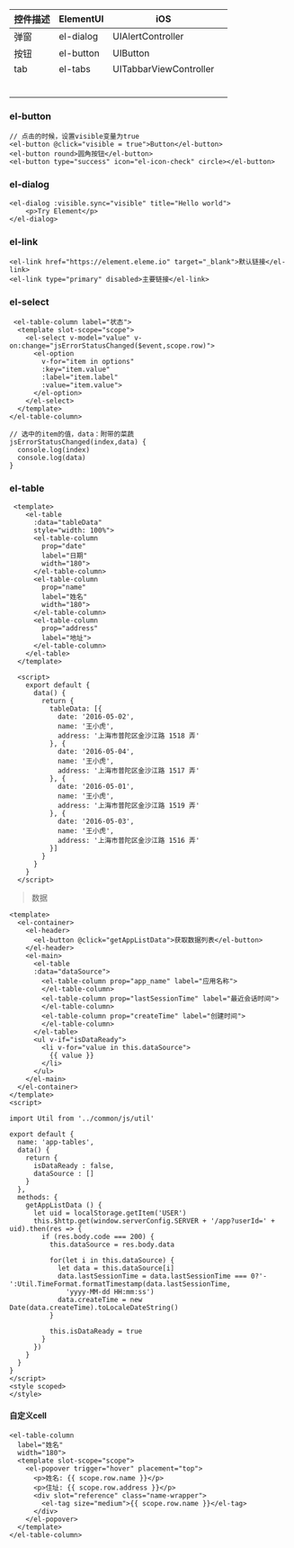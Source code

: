 

| 控件描述 | ElementUI | iOS                    |      |
| -------- | --------- | ---------------------- | ---- |
| 弹窗     | el-dialog | UIAlertController      |      |
| 按钮     | el-button | UIButton               |      |
| tab      | el-tabs   | UITabbarViewController |      |
|          |           |                        |      |
|          |           |                        |      |
|          |           |                        |      |
|          |           |                        |      |
|          |           |                        |      |
|          |           |                        |      |



### el-button

```
// 点击的时候，设置visible变量为true
<el-button @click="visible = true">Button</el-button>
<el-button round>圆角按钮</el-button>
<el-button type="success" icon="el-icon-check" circle></el-button>
```

### el-dialog

```
<el-dialog :visible.sync="visible" title="Hello world">      
	<p>Try Element</p>
</el-dialog>
```

### el-link

```
<el-link href="https://element.eleme.io" target="_blank">默认链接</el-link>
<el-link type="primary" disabled>主要链接</el-link>
```

### el-select

```
 <el-table-column label="状态">
  <template slot-scope="scope">
    <el-select v-model="value" v-on:change="jsErrorStatusChanged($event,scope.row)">
      <el-option
        v-for="item in options"
        :key="item.value"
        :label="item.label"
        :value="item.value">
      </el-option>
    </el-select>
  </template>
</el-table-column>

// 选中的item的值，data：附带的菜蔬
jsErrorStatusChanged(index,data) {
  console.log(index)
  console.log(data)
}
```

### el-table

```
 <template>
    <el-table
      :data="tableData"
      style="width: 100%">
      <el-table-column
        prop="date"
        label="日期"
        width="180">
      </el-table-column>
      <el-table-column
        prop="name"
        label="姓名"
        width="180">
      </el-table-column>
      <el-table-column
        prop="address"
        label="地址">
      </el-table-column>
    </el-table>
  </template>

  <script>
    export default {
      data() {
        return {
          tableData: [{
            date: '2016-05-02',
            name: '王小虎',
            address: '上海市普陀区金沙江路 1518 弄'
          }, {
            date: '2016-05-04',
            name: '王小虎',
            address: '上海市普陀区金沙江路 1517 弄'
          }, {
            date: '2016-05-01',
            name: '王小虎',
            address: '上海市普陀区金沙江路 1519 弄'
          }, {
            date: '2016-05-03',
            name: '王小虎',
            address: '上海市普陀区金沙江路 1516 弄'
          }]
        }
      }
    }
  </script>
```



> 数据

```
<template>
  <el-container>
    <el-header>
      <el-button @click="getAppListData">获取数据列表</el-button>
    </el-header>
    <el-main>
      <el-table
      :data="dataSource">
        <el-table-column prop="app_name" label="应用名称">
        </el-table-column>
        <el-table-column prop="lastSessionTime" label="最近会话时间">
        </el-table-column>
        <el-table-column prop="createTime" label="创建时间">
        </el-table-column>
      </el-table>
      <ul v-if="isDataReady">
        <li v-for="value in this.dataSource">
          {{ value }}
        </li>
      </ul>
    </el-main>
  </el-container>
</template>
<script>

import Util from '../common/js/util'

export default {
  name: 'app-tables',
  data() {
    return {
      isDataReady : false,
      dataSource : []
    }
  },
  methods: {
    getAppListData () {
      let uid = localStorage.getItem('USER')
      this.$http.get(window.serverConfig.SERVER + '/app?userId=' + uid).then(res => {
        if (res.body.code === 200) {
          this.dataSource = res.body.data

          for(let i in this.dataSource) {
            let data = this.dataSource[i]
            data.lastSessionTime = data.lastSessionTime === 0?'-':Util.TimeFormat.formatTimestamp(data.lastSessionTime,
              'yyyy-MM-dd HH:mm:ss')
            data.createTime = new Date(data.createTime).toLocaleDateString()
          }

          this.isDataReady = true
        }
      })
    }
  }
}
</script>
<style scoped>
</style>
```





#### 自定义cell

```
<el-table-column
  label="姓名"
  width="180">
  <template slot-scope="scope">
    <el-popover trigger="hover" placement="top">
      <p>姓名: {{ scope.row.name }}</p>
      <p>住址: {{ scope.row.address }}</p>
      <div slot="reference" class="name-wrapper">
        <el-tag size="medium">{{ scope.row.name }}</el-tag>
      </div>
    </el-popover>
  </template>
</el-table-column>
```

